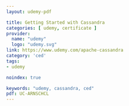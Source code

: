```yaml
---
layout: udemy-pdf

title: Getting Started with Cassandra
categories: [ udemy, certificate ]
provider:
  name: "udemy"
  logo: "udemy.svg"
link: https://www.udemy.com/apache-cassandra
category: 'ced'
tags:
- udemy

noindex: true

keywords: "udemy, cassandra, ced"
pdf: UC-ARNSCHCL
---
```

